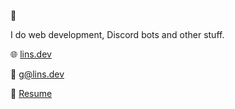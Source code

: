 :wave:

I do web development, Discord bots and other stuff.

🌐 [lins.dev](https://lins.dev)

📧 g@lins.dev

📄 [Resume](https://rxresu.me/fizzydrinks/full-stack-web)
